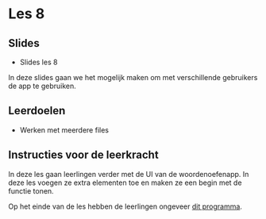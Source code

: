 # Les 8

## Slides

* Slides les 8

In deze slides gaan we het mogelijk maken om met verschillende gebruikers de app te gebruiken.

## Leerdoelen

* Werken met meerdere files

## Instructies voor de leerkracht

In deze les gaan leerlingen verder met de UI van de woordenoefenapp. In deze les voegen ze extra elementen toe en maken ze een begin met de functie tonen.

Op het einde van de les hebben de leerlingen ongeveer [dit programma](https://replit.com/@mevrHermans/pidk-k4-tki-l6-einde#main.py).
